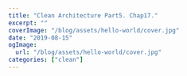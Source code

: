```yaml
---
title: "Clean Architecture Part5. Chap17."
excerpt: ""
coverImage: "/blog/assets/hello-world/cover.jpg"
date: "2019-08-15"
ogImage:
  url: "/blog/assets/hello-world/cover.jpg"
categories: ["clean"]
---
```

